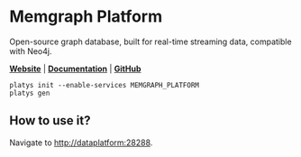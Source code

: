 # Memgraph Platform

Open-source graph database, built for real-time streaming data, compatible with Neo4j. 

**[Website](https://memgraph.com/)** | **[Documentation](https://memgraph.com/docs)** | **[GitHub](https://github.com/memgraph/memgraph)**

```
platys init --enable-services MEMGRAPH_PLATFORM
platys gen
```

## How to use it?

Navigate to <http://dataplatform:28288>.


